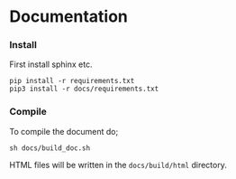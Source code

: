 Documentation
=============

### Install

First install sphinx etc.

    pip install -r requirements.txt
    pip3 install -r docs/requirements.txt

### Compile
    
To compile the document do;

    sh docs/build_doc.sh
    
HTML files will be written in the `docs/build/html` directory.